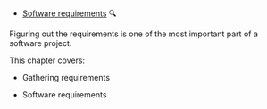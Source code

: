 * [Software requirements](book/requirements/) 
  <trigger for="pop:requirements-preview">:mag:</trigger>
  
<popover id="pop:requirements-preview" title="Software Requirements :mag:" placement="right">
  <div slot="content">
  
Figuring out the requirements is one of the most important part of a software project.
  
This chapter covers:
* Gathering requirements
* Software requirements

  </div>
</popover>
